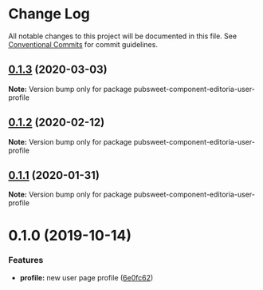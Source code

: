 # Change Log

All notable changes to this project will be documented in this file.
See [Conventional Commits](https://conventionalcommits.org) for commit guidelines.

<a name="0.1.3"></a>
## [0.1.3](https://gitlab.coko.foundation/editoria/editoria/compare/pubsweet-component-editoria-user-profile@0.1.2...pubsweet-component-editoria-user-profile@0.1.3) (2020-03-03)




**Note:** Version bump only for package pubsweet-component-editoria-user-profile

<a name="0.1.2"></a>
## [0.1.2](https://gitlab.coko.foundation/editoria/editoria/compare/pubsweet-component-editoria-user-profile@0.1.1...pubsweet-component-editoria-user-profile@0.1.2) (2020-02-12)




**Note:** Version bump only for package pubsweet-component-editoria-user-profile

<a name="0.1.1"></a>
## [0.1.1](https://gitlab.coko.foundation/editoria/editoria/compare/pubsweet-component-editoria-user-profile@0.1.0...pubsweet-component-editoria-user-profile@0.1.1) (2020-01-31)




**Note:** Version bump only for package pubsweet-component-editoria-user-profile

<a name="0.1.0"></a>
# 0.1.0 (2019-10-14)


### Features

* **profile:** new user page profile ([6e0fc62](https://gitlab.coko.foundation/editoria/editoria/commit/6e0fc62))
